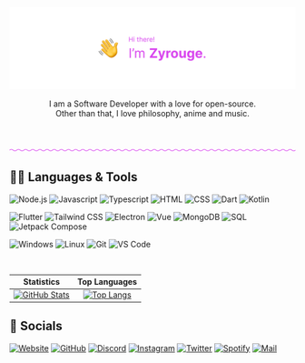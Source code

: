 [![](./media/banner-friendly-transparent.png)](https://zyrouge.is-a.dev/)

<p align="center">
I am a Software Developer with a love for open-source.<br>
Other than that, I love philosophy, anime and music.
</p>

<br>

[![](./media/divider.png)](https://zyrouge.is-a.dev/)

## 👨‍💻 Languages & Tools

![Node.js](https://img.shields.io/static/v1?style=flat-square&label=&message=Node.js&color=262626&logo=nodedotjs&logoColor=d946ef)
![Javascript](https://img.shields.io/static/v1?style=flat-square&label=&message=Javascript&color=262626&logo=javascript&logoColor=d946ef)
![Typescript](https://img.shields.io/static/v1?style=flat-square&label=&message=Typescript&color=262626&logo=typescript&logoColor=d946ef)
![HTML](https://img.shields.io/static/v1?style=flat-square&label=&message=HTML&color=262626&logo=html5&logoColor=d946ef)
![CSS](https://img.shields.io/static/v1?style=flat-square&label=&message=CSS&color=262626&logo=css3&logoColor=d946ef)
![Dart](https://img.shields.io/static/v1?style=flat-square&label=&message=Dart&color=262626&logo=dart&logoColor=d946ef)
![Kotlin](https://img.shields.io/static/v1?style=flat-square&label=&message=Kotlin&color=262626&logo=kotlin&logoColor=d946ef)

![Flutter](https://img.shields.io/static/v1?style=flat-square&label=&message=Flutter&color=262626&logo=flutter&logoColor=d946ef)
![Tailwind CSS](https://img.shields.io/static/v1?style=flat-square&label=&message=Tailwind%20CSS&color=262626&logo=tailwindcss&logoColor=d946ef)
![Electron](https://img.shields.io/static/v1?style=flat-square&label=&message=Electron&color=262626&logo=electron&logoColor=d946ef)
![Vue](https://img.shields.io/static/v1?style=flat-square&label=&message=Vue&color=262626&logo=vuedotjs&logoColor=d946ef)
![MongoDB](https://img.shields.io/static/v1?style=flat-square&label=&message=MongoDB&color=262626&logo=mongodb&logoColor=d946ef)
![SQL](https://img.shields.io/static/v1?style=flat-square&label=&message=SQL&color=262626&logo=sqlite&logoColor=d946ef)
![Jetpack Compose](https://img.shields.io/static/v1?style=flat-square&label=&message=Jetpack%20Compose&color=262626&logo=jetpack-compose&logoColor=d946ef)

![Windows](https://img.shields.io/static/v1?style=flat-square&label=&message=Windows&color=262626&logo=windows&logoColor=d946ef)
![Linux](https://img.shields.io/static/v1?style=flat-square&label=&message=Linux&color=262626&logo=linux&logoColor=d946ef)
![Git](https://img.shields.io/static/v1?style=flat-square&label=&message=Git&color=262626&logo=git&logoColor=d946ef)
![VS Code](https://img.shields.io/static/v1?style=flat-square&label=&message=VS%20Code&color=262626&logo=visualstudiocode&logoColor=d946ef)

<br>

|                                                                                                             Statistics                                                                                                             |                                                                                                               Top Languages                                                                                                               |
| :--------------------------------------------------------------------------------------------------------------------------------------------------------------------------------------------------------------------------------: | :---------------------------------------------------------------------------------------------------------------------------------------------------------------------------------------------------------------------------------------: |
| [![GitHub Stats](https://github-readme-stats.vercel.app/api?username=zyrouge&show_icons=true&hide_border=true&title_color=D946EF&text_color=D946EF&icon_color=a234b3&bg_color=262626&hide_title=true)](https://github.com/zyrouge) | [![Top Langs](https://github-readme-stats.vercel.app/api/top-langs/?username=zyrouge&layout=compact&hide_border=true&title_color=D946EF&text_color=D946EF&icon_color=D946EF&bg_color=262626&hide_title=true)](https://github.com/zyrouge) |

## 💜 Socials

[![Website](https://img.shields.io/static/v1?style=flat-square&label=&message=Website&color=262626&logo=aboutdotme&logoColor=d946ef)](https:///zyrouge.is-a.dev/)
[![GitHub](https://img.shields.io/static/v1?style=flat-square&label=&message=GitHub&color=262626&logo=github&logoColor=d946ef)](https://github.com/zyrouge)
[![Discord](https://img.shields.io/static/v1?style=flat-square&label=&message=Discord&color=262626&logo=discord&logoColor=d946ef)](https://zyrouge.is-a.dev/redirect/discord)
[![Instagram](https://img.shields.io/static/v1?style=flat-square&label=&message=Instagram&color=262626&logo=instagram&logoColor=d946ef)](https://zyrouge.is-a.dev/redirect/instagram)
[![Twitter](https://img.shields.io/static/v1?style=flat-square&label=&message=Twitter&color=262626&logo=twitter&logoColor=d946ef)](https://zyrouge.is-a.dev/redirect/twitter)
[![Spotify](https://img.shields.io/static/v1?style=flat-square&label=&message=Spotify&color=262626&logo=spotify&logoColor=d946ef)](https://open.spotify.com/user/1j18hwidprlbek2qngojdan7d)
[![Mail](https://img.shields.io/static/v1?style=flat-square&label=&message=Mail&color=262626&logo=gmail&logoColor=d946ef)](mailto:zyrouge@gmail.com)

